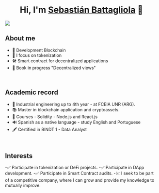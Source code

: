 <div align="center">
<h1 align="center">Hi, I'm <a href="https://aristi.dev">Sebastián Battagliola</a> 👋</h1>
</div>
<img src="https://i.imgur.com/OUL5iog.png">


## About me

- 📣 Development Blockchain
- 💎 I focus on tokenization
- 🛠 Smart contract for decentralized applications
- 📗 Book in progress "Decentralized views"
  

<br>

## Academic record

- 📖 Industrial engineering up to 4th year - at FCEIA UNR (ARG).
- 📚 Master in blockchain application and cryptoassets.
- 📓 Courses - Solidity - Node.js and React.js
- 🔊 Spanish as a native language - study English and Portuguese
- 🖋 Certified in BINDT 1 - Data Analyst

<br>

## Interests
-✅ Participate in tokenization or DeFi projects.
-✅ Participate in DApp development.
-✅ Participate in Smart Contract audits.
-💹 I seek to be part of a competitive company, where I can grow and provide my knowledge to mutually improve.
